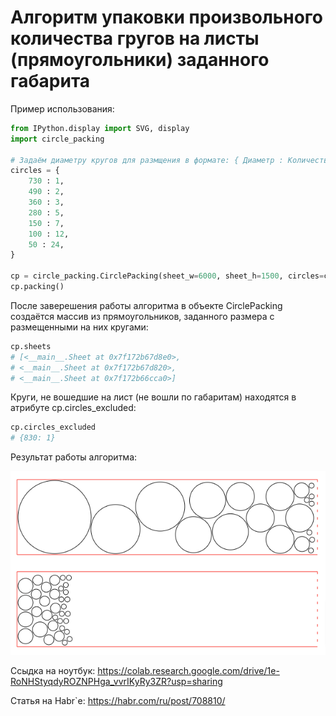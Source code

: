 # Алгоритм упаковки произвольного количества гругов на листы (прямоугольники) заданного габарита

Пример использования:
```python
from IPython.display import SVG, display
import circle_packing

# Задаём диаметру кругов для размщения в формате: { Диаметр : Количество }
circles = {
    730 : 1,
    490 : 2,
    360 : 3,
    280 : 5,
    150 : 7,
    100 : 12,
    50 : 24,
}

cp = circle_packing.CirclePacking(sheet_w=6000, sheet_h=1500, circles=circles, cut_border=20)
cp.packing()
```
После заверешения работы алгоритма в объекте CirclePacking создаётся массив из прямоугольников, заданного размера с размещенными на них кругами:
```python
cp.sheets
# [<__main__.Sheet at 0x7f172b67d8e0>,
# <__main__.Sheet at 0x7f172b67d820>,
# <__main__.Sheet at 0x7f172b66cca0>]
```
Круги, не вошедшие на лист (не вошли по габаритам) находятся в атрибуте cp.circles_excluded:
```python
cp.circles_excluded
# {830: 1}
```

Результат работы алгоритма:

![Пример работы алгоритка упаковки кругов на лист](https://github.com/tau15/python_circle_packing_in_rectangle/blob/main/python_circle_packing_in_rectangle_sample.png "Пример работы алгоритка упаковки кругов на лист")

Ссыдка на ноутбук:
https://colab.research.google.com/drive/1e-RoNHStyqdyROZNPHga_vvrIKyRy3ZR?usp=sharing

Статья на Habr`е:
https://habr.com/ru/post/708810/
